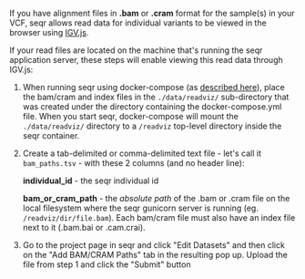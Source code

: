 
If you have alignment files in **.bam** or **.cram** format for the sample(s) in your VCF, seqr allows read data 
for individual variants to be viewed in the browser using [IGV.js](https://github.com/igvteam/igv.js/wiki).

If your read files are located on the machine that's running the seqr application server, these steps will enable
viewing this read data through IGV.js:

1) When running seqr using docker-compose (as [described here](https://github.com/macarthur-lab/seqr/blob/master/deploy/LOCAL_INSTALL.md)), 
place the bam/cram and index files in the `./data/readviz/` sub-directory that was created under the directory containing
the docker-compose.yml file. When you start seqr, docker-compose will mount the `./data/readviz/` directory to a `/readviz`
top-level directory inside the seqr container.

2) Create a tab-delimited or comma-delimited text file - let's call it `bam_paths.tsv` - with these 2 columns (and no 
header line):
    
   **individual_id**  - the seqr individual id
   
   **bam_or_cram_path** - the *absolute path* of the .bam or .cram file on the local filesystem where the seqr 
    gunicorn server is running (eg. `/readviz/dir/file.bam`).  Each bam/cram file must also have an index file next 
    to it (.bam.bai or .cam.crai). 
   
   
3) Go to the project page in seqr and click "Edit Datasets" and then click on the "Add BAM/CRAM Paths" tab in the 
resulting pop up. Upload the file from step 1 and click the "Submit" button
